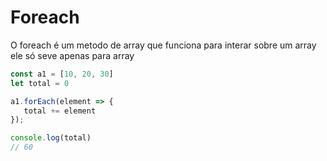# Foreach

O foreach é um metodo de array que funciona para interar sobre um array ele só seve apenas para array

```javascript
const a1 = [10, 20, 30]
let total = 0

a1.forEach(element => {
   total += element 
});

console.log(total)
// 60
```